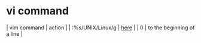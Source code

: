 # vi command

| vim command | action |
| :%s/UNIX/Linux/g | [here](http://www.cyberciti.biz/faq/linux-unix-vim-find-replace-text-string-words/) |
| 0 | to the beginning of a line | 
